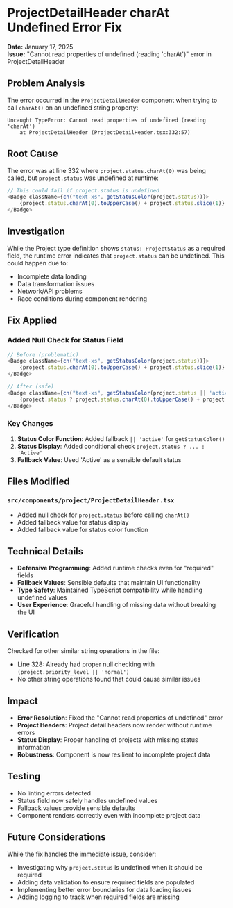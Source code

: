 # ProjectDetailHeader charAt Undefined Error Fix

**Date:** January 17, 2025  
**Issue:** "Cannot read properties of undefined (reading 'charAt')" error in ProjectDetailHeader

## Problem Analysis

The error occurred in the `ProjectDetailHeader` component when trying to call `charAt()` on an undefined string property:

```
Uncaught TypeError: Cannot read properties of undefined (reading 'charAt')
    at ProjectDetailHeader (ProjectDetailHeader.tsx:332:57)
```

## Root Cause

The error was at line 332 where `project.status.charAt(0)` was being called, but `project.status` was undefined at runtime:

```typescript
// This could fail if project.status is undefined
<Badge className={cn("text-xs", getStatusColor(project.status))}>
    {project.status.charAt(0).toUpperCase() + project.status.slice(1)} // ❌ Could be undefined
</Badge>
```

## Investigation

While the Project type definition shows `status: ProjectStatus` as a required field, the runtime error indicates that `project.status` can be undefined. This could happen due to:
- Incomplete data loading
- Data transformation issues
- Network/API problems
- Race conditions during component rendering

## Fix Applied

### Added Null Check for Status Field
```typescript
// Before (problematic)
<Badge className={cn("text-xs", getStatusColor(project.status))}>
    {project.status.charAt(0).toUpperCase() + project.status.slice(1)}
</Badge>

// After (safe)
<Badge className={cn("text-xs", getStatusColor(project.status || 'active'))}>
    {project.status ? project.status.charAt(0).toUpperCase() + project.status.slice(1) : 'Active'}
</Badge>
```

### Key Changes
1. **Status Color Function**: Added fallback `|| 'active'` for `getStatusColor()`
2. **Status Display**: Added conditional check `project.status ? ... : 'Active'`
3. **Fallback Value**: Used 'Active' as a sensible default status

## Files Modified

### `src/components/project/ProjectDetailHeader.tsx`
- Added null check for `project.status` before calling `charAt()`
- Added fallback value for status display
- Added fallback value for status color function

## Technical Details

- **Defensive Programming**: Added runtime checks even for "required" fields
- **Fallback Values**: Sensible defaults that maintain UI functionality
- **Type Safety**: Maintained TypeScript compatibility while handling undefined values
- **User Experience**: Graceful handling of missing data without breaking the UI

## Verification

Checked for other similar string operations in the file:
- Line 328: Already had proper null checking with `(project.priority_level || 'normal')`
- No other string operations found that could cause similar issues

## Impact

- **Error Resolution**: Fixed the "Cannot read properties of undefined" error
- **Project Headers**: Project detail headers now render without runtime errors
- **Status Display**: Proper handling of projects with missing status information
- **Robustness**: Component is now resilient to incomplete project data

## Testing

- No linting errors detected
- Status field now safely handles undefined values
- Fallback values provide sensible defaults
- Component renders correctly even with incomplete project data

## Future Considerations

While the fix handles the immediate issue, consider:
- Investigating why `project.status` is undefined when it should be required
- Adding data validation to ensure required fields are populated
- Implementing better error boundaries for data loading issues
- Adding logging to track when required fields are missing
